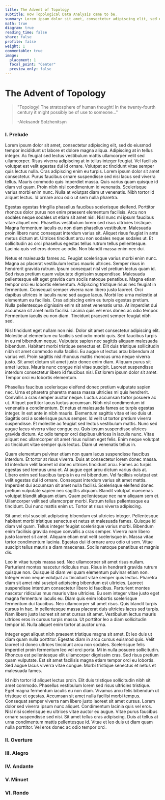 ```yaml
---
title: The Advent of Topology
subtitle: How Topological Data Analysis came to be.
summary: Lorem ipsum dolor sit amet, consectetur adipiscing elit, sed do eiusmod tempor incididunt ut labore et dolore magna aliqua. Adipiscing at in tellus integer. Ac feugiat sed lectus vestibulum mattis ullamcorper velit sed ullamcorper. Risus viverra adipiscing at in tellus integer feugiat. Vel facilisis volutpat est velit egestas dui id ornare. Volutpat ac tincidunt vitae semper quis lectus nulla. Cras adipiscing enim eu turpis. Lorem ipsum dolor sit amet consectetur. 
math: true
diagram: true
reading_time: false  
share: false  
profile: false
weight: 1
commentable: true
image:
  placement: 1
  focal_point: "Center"
  preview_only: false
---
```


# The Advent of Topology

> "Topology! The stratosphere of human thought! In the twenty-fourth century it might possibly be of use to someone..."
>
> -Aleksandr Solzhenitsyn



### I. Prelude
Lorem ipsum dolor sit amet, consectetur adipiscing elit, sed do eiusmod tempor incididunt ut labore et dolore magna aliqua. Adipiscing at in tellus integer. Ac feugiat sed lectus vestibulum mattis ullamcorper velit sed ullamcorper. Risus viverra adipiscing at in tellus integer feugiat. Vel facilisis volutpat est velit egestas dui id ornare. Volutpat ac tincidunt vitae semper quis lectus nulla. Cras adipiscing enim eu turpis. Lorem ipsum dolor sit amet consectetur. Purus faucibus ornare suspendisse sed nisi lacus sed viverra tellus. Mauris commodo quis imperdiet massa. Quis varius quam quisque id diam vel quam. Proin nibh nisl condimentum id venenatis. Scelerisque varius morbi enim nunc. Nulla at volutpat diam ut venenatis. Nibh tortor id aliquet lectus. Id ornare arcu odio ut sem nulla pharetra.

Egestas egestas fringilla phasellus faucibus scelerisque eleifend. Porttitor rhoncus dolor purus non enim praesent elementum facilisis. Arcu non sodales neque sodales ut etiam sit amet nisl. Nisl nunc mi ipsum faucibus vitae aliquet nec. Phasellus vestibulum lorem sed risus ultricies tristique. Magna fermentum iaculis eu non diam phasellus vestibulum. Malesuada proin libero nunc consequat interdum varius sit. Aliquet risus feugiat in ante metus dictum at. Ultrices tincidunt arcu non sodales neque sodales ut. Et sollicitudin ac orci phasellus egestas tellus rutrum tellus pellentesque. Lacinia quis vel eros donec ac odio. Non blandit massa enim nec dui.

Netus et malesuada fames ac. Feugiat scelerisque varius morbi enim nunc. Magna ac placerat vestibulum lectus mauris ultrices. Semper risus in hendrerit gravida rutrum. Ipsum consequat nisl vel pretium lectus quam id. Sed risus pretium quam vulputate dignissim suspendisse. Malesuada pellentesque elit eget gravida cum sociis natoque penatibus. Magna etiam tempor orci eu lobortis elementum. Adipiscing tristique risus nec feugiat in fermentum. Consequat semper viverra nam libero justo laoreet. Orci dapibus ultrices in iaculis nunc sed augue lacus. Morbi leo urna molestie at elementum eu facilisis. Cras adipiscing enim eu turpis egestas pretium. Nulla pellentesque dignissim enim sit amet venenatis urna. At imperdiet dui accumsan sit amet nulla facilisi. Lacinia quis vel eros donec ac odio tempor. Fermentum iaculis eu non diam. Tincidunt praesent semper feugiat nibh sed.

Nisl tincidunt eget nullam non nisi. Dolor sit amet consectetur adipiscing elit. Molestie at elementum eu facilisis sed odio morbi quis. Sed faucibus turpis in eu mi bibendum neque. Vulputate sapien nec sagittis aliquam malesuada bibendum. Habitant morbi tristique senectus et. Elit duis tristique sollicitudin nibh sit amet commodo nulla facilisi. Eu augue ut lectus arcu bibendum at varius vel. Proin sagittis nisl rhoncus mattis rhoncus urna neque viverra justo. Sit amet dictum sit amet justo donec enim diam. Aliquam purus sit amet luctus. Mauris nunc congue nisi vitae suscipit. Laoreet suspendisse interdum consectetur libero id faucibus nisl. Est lorem ipsum dolor sit amet. Tempor orci eu lobortis elementum.

Phasellus faucibus scelerisque eleifend donec pretium vulputate sapien nec. Urna et pharetra pharetra massa massa ultricies mi quis hendrerit. Convallis a cras semper auctor neque. Luctus accumsan tortor posuere ac ut. Aliquet porttitor lacus luctus accumsan. Nibh nisl condimentum id venenatis a condimentum. Et netus et malesuada fames ac turpis egestas integer. In est ante in nibh mauris. Elementum sagittis vitae et leo duis ut. Sagittis orci a scelerisque purus semper. Id velit ut tortor pretium viverra suspendisse. Et molestie ac feugiat sed lectus vestibulum mattis. Nunc sed augue lacus viverra vitae congue eu. Quis ipsum suspendisse ultrices gravida dictum. Ac odio tempor orci dapibus ultrices in iaculis nunc. Vitae aliquet nec ullamcorper sit amet risus nullam eget felis. Enim neque volutpat ac tincidunt vitae semper quis lectus. Diam ut venenatis tellus in.

Quam elementum pulvinar etiam non quam lacus suspendisse faucibus interdum. Et tortor at risus viverra. Duis at consectetur lorem donec massa. Id interdum velit laoreet id donec ultrices tincidunt arcu. Fames ac turpis egestas sed tempus urna et. At augue eget arcu dictum varius duis at. Libero enim sed faucibus turpis in eu mi bibendum. Vel facilisis volutpat est velit egestas dui id ornare. Consequat interdum varius sit amet mattis. Imperdiet dui accumsan sit amet nulla facilisi. Scelerisque eleifend donec pretium vulputate sapien nec sagittis aliquam. Blandit volutpat maecenas volutpat blandit aliquam etiam. Quam pellentesque nec nam aliquam sem et. Ullamcorper velit sed ullamcorper morbi. Rutrum tellus pellentesque eu tincidunt. Dui nunc mattis enim ut. Tortor at risus viverra adipiscing.

Sit amet nisl suscipit adipiscing bibendum est ultricies integer. Pellentesque habitant morbi tristique senectus et netus et malesuada fames. Quisque id diam vel quam. Tellus integer feugiat scelerisque varius morbi. Bibendum enim facilisis gravida neque convallis a cras semper. Viverra nam libero justo laoreet sit amet. Aliquam etiam erat velit scelerisque in. Massa vitae tortor condimentum lacinia. Egestas dui id ornare arcu odio ut sem. Vitae suscipit tellus mauris a diam maecenas. Sociis natoque penatibus et magnis dis.

Leo in vitae turpis massa sed. Nec ullamcorper sit amet risus nullam. Parturient montes nascetur ridiculus mus. Risus in hendrerit gravida rutrum quisque non. Quisque id diam vel quam elementum pulvinar etiam non. Integer enim neque volutpat ac tincidunt vitae semper quis lectus. Pharetra diam sit amet nisl suscipit adipiscing bibendum est ultricies. Laoreet suspendisse interdum consectetur libero id faucibus. Parturient montes nascetur ridiculus mus mauris vitae ultricies. Eu sem integer vitae justo eget magna fermentum iaculis eu. Diam quis enim lobortis scelerisque fermentum dui faucibus. Nec ullamcorper sit amet risus. Quis blandit turpis cursus in hac. In pellentesque massa placerat duis ultricies lacus sed turpis. Nam libero justo laoreet sit amet cursus sit amet. Vestibulum lectus mauris ultrices eros in cursus turpis massa. Ut porttitor leo a diam sollicitudin tempor id. Nulla aliquet enim tortor at auctor urna.

Integer eget aliquet nibh praesent tristique magna sit amet. Et leo duis ut diam quam nulla porttitor. Egestas diam in arcu cursus euismod quis. Velit laoreet id donec ultrices tincidunt arcu non sodales. Scelerisque felis imperdiet proin fermentum leo vel orci porta. Mi in nulla posuere sollicitudin. Rhoncus est pellentesque elit ullamcorper dignissim cras. Sed risus pretium quam vulputate. Est sit amet facilisis magna etiam tempor orci eu lobortis. Sed augue lacus viverra vitae congue. Morbi tristique senectus et netus et malesuada fames.

Id nibh tortor id aliquet lectus proin. Elit duis tristique sollicitudin nibh sit amet commodo. Phasellus vestibulum lorem sed risus ultricies tristique. Eget magna fermentum iaculis eu non diam. Vivamus arcu felis bibendum ut tristique et egestas. Accumsan sit amet nulla facilisi morbi tempus. Consequat semper viverra nam libero justo laoreet sit amet cursus. Lorem dolor sed viverra ipsum nunc aliquet. Condimentum lacinia quis vel eros. Nisl nisi scelerisque eu ultrices vitae auctor eu augue. Vitae purus faucibus ornare suspendisse sed nisi. Sit amet tellus cras adipiscing. Duis at tellus at urna condimentum mattis pellentesque id. Vitae et leo duis ut diam quam nulla porttitor. Vel eros donec ac odio tempor orci.


### II. Overture



### III. Alegro



### IV. Andante



### V. Minuet



### VI. Rondo





